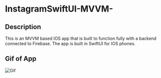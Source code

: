 # InstagramSwiftUI-MVVM-

## Description
This is an MVVM based IOS app that is built to function fully with a backend connected to Firebase. The app is built in SwiftUI for IOS phones.

## Gif of App
![Gif](./InstagramSwiftUI-MVVM-/Assets.xcassets/gif.dataset/gif.gif)


